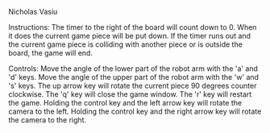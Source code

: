 Nicholas Vasiu

Instructions:
The timer to the right of the board will count down to 0. When it does the current game piece will be put down.
If the timer runs out and the current game piece is colliding with another piece or is outside the board, the game will end.

Controls:
Move the angle of the lower part of the robot arm with the 'a' and 'd' keys.
Move the angle of the upper part of the robot arm with the 'w' and 's' keys.
The up arrow key will rotate the current piece 90 degrees counter clockwise.
The 'q' key will close the game window.
The 'r' key will restart the game.
Holding the control key and the left arrow key will rotate the camera to the left.
Holding the control key and the right arrow key will rotate the camera to the right.
